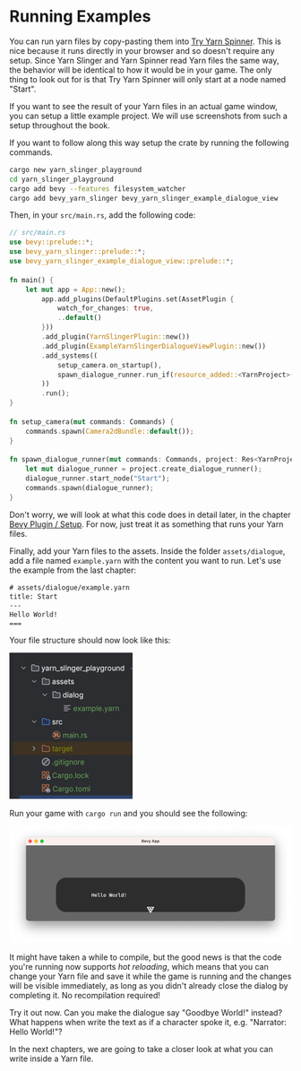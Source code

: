 # Running Examples

You can run yarn files by copy-pasting them into [Try Yarn Spinner](https://try.yarnspinner.dev).
This is nice because it runs directly in your browser and so doesn't require any setup. Since Yarn Slinger
and Yarn Spinner read Yarn files the same way, the behavior will be identical to how it would be in your game.
The only thing to look out for is that Try Yarn Spinner will only start at a node named "Start".

If you want to see the result of your Yarn files in an actual game window, you can 
setup a little example project. We will use screenshots from such a setup throughout the book.

If you want to follow along this way setup the crate by running the following commands.

```bash
cargo new yarn_slinger_playground
cd yarn_slinger_playground
cargo add bevy --features filesystem_watcher
cargo add bevy_yarn_slinger bevy_yarn_slinger_example_dialogue_view
```

Then, in your `src/main.rs`, add the following code:

```rust
// src/main.rs
use bevy::prelude::*;
use bevy_yarn_slinger::prelude::*;
use bevy_yarn_slinger_example_dialogue_view::prelude::*;

fn main() {
    let mut app = App::new();
        app.add_plugins(DefaultPlugins.set(AssetPlugin {
            watch_for_changes: true,
            ..default()
        }))
        .add_plugin(YarnSlingerPlugin::new())
        .add_plugin(ExampleYarnSlingerDialogueViewPlugin::new())
        .add_systems((
            setup_camera.on_startup(),
            spawn_dialogue_runner.run_if(resource_added::<YarnProject>()),
        ))
        .run();
}

fn setup_camera(mut commands: Commands) {
    commands.spawn(Camera2dBundle::default());
}

fn spawn_dialogue_runner(mut commands: Commands, project: Res<YarnProject>) {
    let mut dialogue_runner = project.create_dialogue_runner();
    dialogue_runner.start_node("Start");
    commands.spawn(dialogue_runner);
}
```
Don't worry, we will look at what this code does in detail later, in the chapter [Bevy Plugin / Setup](../bevy_plugin/setup.md). For now, just treat it as something
that runs your Yarn files.

Finally, add your Yarn files to the assets. Inside the folder `assets/dialogue`, add a file named `example.yarn` with the content
you want to run. Let's use the example from the last chapter:

```text
# assets/dialogue/example.yarn
title: Start
---
Hello World!
===
```

Your file structure should now look like this:

![file_system.png](file_system.png)

Run your game with `cargo run` and you should see the following:

![hello_world.png](hello_world.png)

It might have taken a while to compile, but the good news is that the code you're running now
supports *hot reloading*, which means that you can change your Yarn file and save it while the game is running
and the changes will be visible immediately, as long as you didn't already close the dialog by completing it. 
No recompilation required!

Try it out now. Can you make the dialogue say "Goodbye World!" instead?
What happens when write the text as if a character spoke it, e.g. "Narrator: Hello World!"?

In the next chapters, we are going to take a closer look at what you can write inside a Yarn file.
